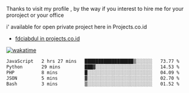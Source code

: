 Thanks to visit my profile , by the way if you interest to hire me for your proroject or your office 

i' available for open private project here in Projects.co.id 

- [fdciabdul in projects.co.id](https://projects.co.id/public/browse_users/view/496e26/fdciabdul)



[![wakatime](https://wakatime.com/badge/user/87646243-158a-4241-a3cb-668e1fa2dbb8.svg)](https://wakatime.com/@87646243-158a-4241-a3cb-668e1fa2dbb8)
<!--START_SECTION:waka-->

```txt
JavaScript   2 hrs 27 mins   ██████████████████▒░░░░░░   73.77 %
Python       29 mins         ███▓░░░░░░░░░░░░░░░░░░░░░   14.53 %
PHP          8 mins          █░░░░░░░░░░░░░░░░░░░░░░░░   04.09 %
JSON         5 mins          ▓░░░░░░░░░░░░░░░░░░░░░░░░   02.70 %
Bash         3 mins          ▒░░░░░░░░░░░░░░░░░░░░░░░░   01.52 %
```

<!--END_SECTION:waka-->
